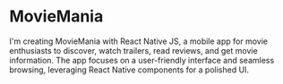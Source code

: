 # MovieMania
I'm creating MovieMania with React Native JS, a mobile app for movie enthusiasts to discover, watch trailers, read reviews, and get movie information. The app focuses on a user-friendly interface and seamless browsing, leveraging React Native components for a polished UI.
